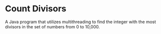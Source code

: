 # Count Divisors
A Java program that utilizes multithreading to find the integer with the most divisors in the set of numbers from 0 to 10,000.
